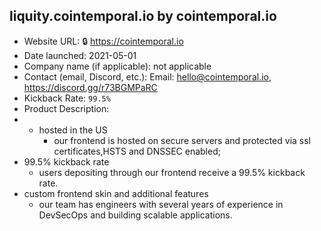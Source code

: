## liquity.cointemporal.io by cointemporal.io
- Website URL: 🔒 https://cointemporal.io
- Date launched: 2021-05-01
- Company name (if applicable): not applicable
- Contact (email, Discord, etc.): Email: 	hello@cointemporal.io, https://discord.gg/r73BGMPaRC
- Kickback Rate: `99.5%`
- Product Description: 
-   - hosted in the US
      - our frontend is hosted on secure servers and protected via ssl certificates,HSTS and DNSSEC enabled;
  - 99.5% kickback rate
      - users depositing through our frontend receive a 99.5% kickback rate.
  - custom frontend skin and additional features
      - our team has engineers with several years of experience in DevSecOps and building scalable applications.
